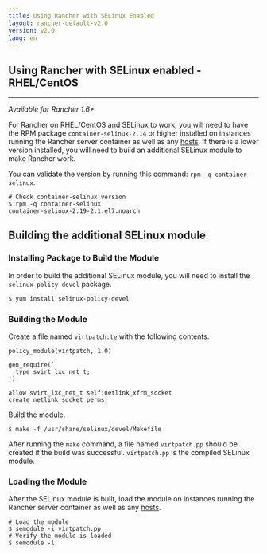 ```yaml
---
title: Using Rancher with SELinux Enabled
layout: rancher-default-v2.0
version: v2.0
lang: en
---
```


## Using Rancher with SELinux enabled - RHEL/CentOS
---

_Available for Rancher 1.6+_

For Rancher on RHEL/CentOS and SELinux to work, you will need to have the RPM package `container-selinux-2.14` or higher installed on instances running the Rancher server container as well as any [hosts]({{site.baseurl}}/rancher/{{page.version}}/{{page.lang}}/hosts/). If there is a lower version installed, you will need to build an additional SELinux module to make Rancher work.

You can validate the version by running this command: `rpm -q container-selinux`.

```
# Check container-selinux version
$ rpm -q container-selinux
container-selinux-2.19-2.1.el7.noarch
```

## Building the additional SELinux module

### Installing Package to Build the Module

In order to build the additional SELinux module, you will need to install the `selinux-policy-devel` package.

```bash
$ yum install selinux-policy-devel
```

### Building the Module

Create a file named `virtpatch.te` with the following contents.

```
policy_module(virtpatch, 1.0)

gen_require(`
  type svirt_lxc_net_t;
')

allow svirt_lxc_net_t self:netlink_xfrm_socket create_netlink_socket_perms;
```

Build the module.

```
$ make -f /usr/share/selinux/devel/Makefile
```

After running the `make` command, a file named `virtpatch.pp` should be created if the build was successful. `virtpatch.pp` is the compiled SELinux module.

### Loading the Module

After the SELinux module is built, load the module on instances running the Rancher server container as well as any [hosts]({{site.baseurl}}/rancher/{{page.version}}/{{page.lang}}/hosts/).

```
# Load the module
$ semodule -i virtpatch.pp
# Verify the module is loaded
$ semodule -l
```

